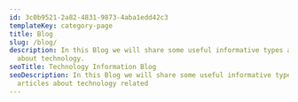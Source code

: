 ```yaml
---
id: 3c0b9521-2a82-4831-9873-4aba1edd42c3
templateKey: category-page
title: Blog
slug: /blog/
description: In this Blog we will share some useful informative types articles
  about technology.
seoTitle: Technology Information Blog
seoDescription: In this Blog we will share some useful informative types
  articles about technology related
---
```


